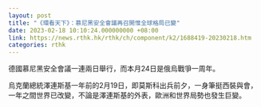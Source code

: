 ```yaml
---
layout: post
title: "《環看天下》：慕尼黑安全會議再召開惟全球格局已變"
date: 2023-02-18 10:10:24.000000000 +08:00
link: https://news.rthk.hk/rthk/ch/component/k2/1688419-20230218.htm
categories: rthk
---
```


德國慕尼黑安全會議一連兩日舉行，而本月24日是俄烏戰爭一周年。

烏克蘭總統澤連斯基一年前的2月19日，即莫斯科出兵前夕，一身筆挺西裝與會，一年之間世界已改變，不論是澤連斯基的外表，歐洲和世界局勢也發生巨變。
